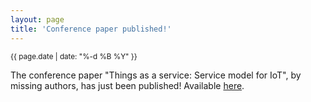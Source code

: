 ```yaml
---
layout: page
title: 'Conference paper published!'
---
```


<small>{{ page.date | date: "%-d %B %Y" }}</small>

The conference paper "Things as a service: Service model for IoT", by missing authors, has just been published! Available [here](https://doi.org/10.1109/INDIN41052.2019.8972241).
